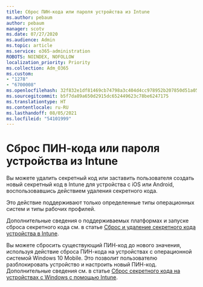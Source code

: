 ```yaml
---
title: Сброс ПИН-кода или пароля устройства из Intune
ms.author: pebaum
author: pebaum
manager: scotv
ms.date: 07/27/2020
ms.audience: Admin
ms.topic: article
ms.service: o365-administration
ROBOTS: NOINDEX, NOFOLLOW
localization_priority: Priority
ms.collection: Adm_O365
ms.custom:
- "1278"
- "6700008"
ms.openlocfilehash: 32f832e1df81469cb74798a3c404d4cc978952b207850d51a05e63acb4a4a2f9
ms.sourcegitcommit: b5f7da89a650d2915dc652449623c78be6247175
ms.translationtype: HT
ms.contentlocale: ru-RU
ms.lasthandoff: 08/05/2021
ms.locfileid: "54101999"
---
```

# <a name="device-pinpassword-reset-from-intune"></a>Сброс ПИН-кода или пароля устройства из Intune

Вы можете удалить секретный код или заставить пользователя создать новый секретный код в Intune для устройства с iOS или Android, воспользовавшись действием удаления секретного кода.

Это действие поддерживают только определенные типы операционных систем и типы рабочих профилей.

Дополнительные сведения о поддерживаемых платформах и запуске сброса секретного кода см. в статье [Сброс и удаление секретного кода устройства в Intune](https://docs.microsoft.com/intune/device-passcode-reset).

Вы можете сбросить существующий ПИН-код до нового значения, используя действие сброса ПИН-кода на устройствах с операционной системой Windows 10 Mobile. Это позволит пользователю разблокировать устройство и настроить новый ПИН-код. Дополнительные сведения см. в статье [Сброс секретного кода на устройствах с Windows с помощью Intune](https://docs.microsoft.com/intune/device-windows-pin-reset).
